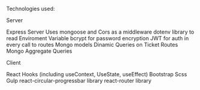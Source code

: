 Technologies used:

Server

Express Server
Uses mongoose and Cors as a middleware
dotenv library to read Enviroment Variable
bcrypt for password encryption
JWT for auth in every call to routes
Mongo models
Dinamic Queries on Ticket Routes
Mongo Aggregate Queries

Client

React Hooks (including useContext, UseState, useEffect)
Bootstrap
Scss
Gulp
react-circular-progressbar library
react-router library
